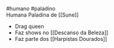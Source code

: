 #humano #paladino  
Humana
Paladina de [[Sune]]

- Drag queen
- Faz shows no [[Descanso da Beleza]]
- Faz parte dos [[Harpistas Dourados]]